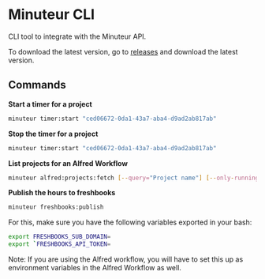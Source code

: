 # Minuteur CLI

CLI tool to integrate with the Minuteur API.

To download the latest version, go to [releases](https://github.com/minuteur/cli/releases/latest) and download the latest version.

## Commands

**Start a timer for a project**

```bash
minuteur timer:start "ced06672-0da1-43a7-aba4-d9ad2ab817ab"
```

**Stop the timer for a project**

```bash
minuteur timer:start "ced06672-0da1-43a7-aba4-d9ad2ab817ab"
```

**List projects for an Alfred Workflow**

```bash
minuteur alfred:projects:fetch [--query="Project name"] [--only-running]
```

**Publish the hours to freshbooks**

```bash
minuteur freshbooks:publish
```

For this, make sure you have the following variables exported in your bash:

```bash
export FRESHBOOKS_SUB_DOMAIN=
export `FRESHBOOKS_API_TOKEN=
```

Note: If you are using the Alfred workflow, you will have to set this up as environment variables in the Alfred Workflow as well.
